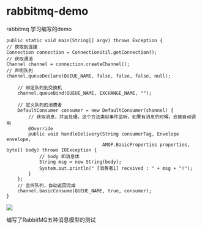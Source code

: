 # rabbitmq-demo
rabbitmq 学习编写的demo 

    public static void main(String[] argv) throws Exception {
    // 获取到连接
    Connection connection = ConnectionUtil.getConnection();
    // 获取通道
    Channel channel = connection.createChannel();
    // 声明队列
    channel.queueDeclare(QUEUE_NAME, false, false, false, null);

        // 绑定队列到交换机
        channel.queueBind(QUEUE_NAME, EXCHANGE_NAME, "");

        // 定义队列的消费者
        DefaultConsumer consumer = new DefaultConsumer(channel) {
            // 获取消息，并且处理，这个方法类似事件监听，如果有消息的时候，会被自动调用
            @Override
            public void handleDelivery(String consumerTag, Envelope envelope,
                                       AMQP.BasicProperties properties, byte[] body) throws IOException {
                // body 即消息体
                String msg = new String(body);
                System.out.println(" [消费者1] received : " + msg + "!");
            }
        };
        // 监听队列，自动返回完成
        channel.basicConsume(QUEUE_NAME, true, consumer);
    }

![](E:\IdeaProject\rabbitmq-demo\src\main\resources\static\img.png)

编写了RabbitMQ五种消息模型的测试

